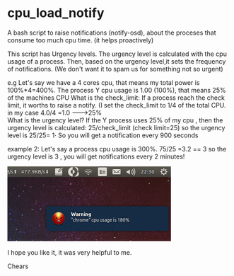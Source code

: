 cpu_load_notify
===============

A bash script to raise notifications (notify-osd), about the proceses that consume too much cpu time. (it helps proactively)

This script has Urgency levels. The urgency level is calculated with the cpu usage of a process.
Then, based on the urgency level,it sets the frequency of notifications. (We don't want it to spam us for something not so urgent)

e.g Let's say we have a 4 cores cpu, that means my total power is 100%*4=400%.  The process Y cpu usage is 1.00 (100%), that means  25% of the machines CPU
What is the check_limit: If a process reach the check limit, it worths to raise a notify. (I set the check_limit to 1/4 of the total CPU. in my case 4.0/4 =1.0 --->25%                                              
What is the urgency level? If the Y process uses 25% of my cpu , then the urgency level is calculated: 25/check_limit (check limit=25)  so the urgency level is 25/25= 1·
So you will get a notification every 900 seconds

example 2: Let's say a process cpu usage is 300%.    75/25 =3.2 == 3     so the urgency level is 3 , you will get notifications every 2 minutes!

![](screenshot/example.png)


I hope you like it, it was very helpful to me.

Chears
